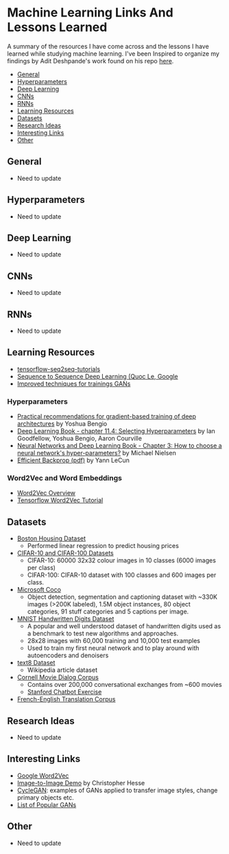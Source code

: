 # Machine Learning Links And Lessons Learned
A summary of the resources I have come across and the lessons I have learned while studying machine learning. I've been Inspired to organize my findings by Adit Deshpande's work found on his repo [here](https://github.com/adeshpande3).

* [General](#general)
* [Hyperparameters](#hyperparameters)
* [Deep Learning](#deep-learning)
* [CNNs](#cnns)
* [RNNs](#rnnss)
* [Learning Resources](#learning-resources)
* [Datasets](*datasets)
* [Research Ideas](#research-ideas)
* [Interesting Links](#interesting-links)
* [Other](#other)

## General

* Need to update

## Hyperparameters

* Need to update

## Deep Learning

* Need to update

## CNNs

* Need to update

## RNNs

* Need to update

## Learning Resources
* [tensorflow-seq2seq-tutorials](https://github.com/ematvey/tensorflow-seq2seq-tutorials)
* [Sequence to Sequence Deep Learning (Quoc Le, Google](https://www.youtube.com/watch?v=G5RY_SUJih4)
* [Improved techniques for trainings GANs](https://arxiv.org/pdf/1606.03498.pdf)

### Hyperparameters
* [Practical recommendations for gradient-based training of deep architectures](https://arxiv.org/abs/1206.5533) by Yoshua Bengio
* [Deep Learning Book - chapter 11.4: Selecting Hyperparameters](http://www.deeplearningbook.org/contents/guidelines.html) by Ian Goodfellow, Yoshua Bengio, Aaron Courville
* [Neural Networks and Deep Learning Book - Chapter 3: How to choose a neural network's hyper-parameters?](http://neuralnetworksanddeeplearning.com/chap3.html#how_to_choose_a_neural_network's_hyper-parameters) by Michael Nielsen
* [Efficient Backprop (pdf)](http://yann.lecun.com/exdb/publis/pdf/lecun-98b.pdf) by Yann LeCun

### Word2Vec and Word Embeddings
* [Word2Vec Overview](http://mccormickml.com/2016/04/19/word2vec-tutorial-the-skip-gram-model/)
* [Tensorflow Word2Vec Tutorial](https://www.tensorflow.org/tutorials/word2vec)

## Datasets
* [Boston Housing Dataset](https://www.cs.toronto.edu/~delve/data/boston/bostonDetail.html)
	* Performed linear regression to predict housing prices
* [CIFAR-10 and CIFAR-100 Datasets](https://www.cs.toronto.edu/~kriz/cifar.html)
	* CIFAR-10: 60000 32x32 colour images in 10 classes (6000 images per class)
	* CIFAR-100: CIFAR-10 dataset with 100 classes and 600 images per class. 
* [Microsoft Coco](http://cocodataset.org/#home)
	* Object detection, segmentation and captioning dataset with ~330K images (>200K labeled), 1.5M object instances, 80 object categories, 91 stuff categories and 5 captions per image.
* [MNIST Handwritten Digits Dataset](http://yann.lecun.com/exdb/mnist/)
	* A popular and well understood dataset of handwritten digits used as a benchmark to test new algorithms and approaches. 
	* 28x28 images with 60,000 training and 10,000 test examples
	* Used to train my first neural network and to play around with autoencoders and denoisers
* [text8 Dataset](http://mattmahoney.net/dc/textdata.html)
	* Wikipedia article dataset 
* [Cornell Movie Dialog Corpus](https://www.cs.cornell.edu/~cristian/Cornell_Movie-Dialogs_Corpus.html)
	* Contains over 200,000 conversational exchanges from ~600 movies
	* [Stanford Chatbot Exercise](https://github.com/chiphuyen/tf-stanford-tutorials/tree/master/assignments/chatbot)
* [French-English Translation Corpus](http://www.statmt.org/wmt10/training-giga-fren.tar)




## Research Ideas

* Need to update

## Interesting Links

* [Google Word2Vec](https://code.google.com/archive/p/word2vec/)
* [Image-to-Image Demo](https://affinelayer.com/pixsrv/) by Christopher Hesse
* [CycleGAN](https://github.com/junyanz/CycleGAN): examples of GANs applied to transfer image styles, change primary objects etc. 
* [List of Popular GANs](https://github.com/wiseodd/generative-models)


## Other

* Need to update

